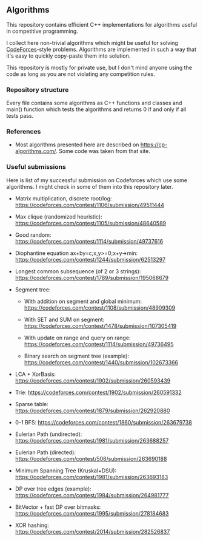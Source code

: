 ## Algorithms

This repository contains efficient C++ implementations for algorithms useful in 
competitive programming.

I collect here non-trivial algorithms which might be useful for solving 
[CodeForces](https://codeforces.com)-style problems. Algorithms are implemented
in such a way that it's easy to quickly copy-paste them into solution. 

This repository is mostly for private use, but I don't mind anyone using the 
code as long as you are not violating any competition rules.

### Repository structure

Every file contains some algorithms as C++ functions and classes and main()
function which tests the algorithms and returns 0 if and only if all tests pass.

### References

* Most algorithms presented here are described on https://cp-algorithms.com/. 
  Some code was taken from that site.

### Useful submissions

Here is list of my successful submission on Codeforces which use some 
algorithms. I might check in some of them into this repository later.

* Matrix multiplication, discrete root/log: https://codeforces.com/contest/1106/submission/49511444

* Max clique (randomized heuristic): https://codeforces.com/contest/1105/submission/48640589

* Good random: https://codeforces.com/contest/1114/submission/49737616

* Diophantine equation ax+by=c;x,y>=0;x+y->min: https://codeforces.com/contest/1244/submission/62513297

* Longest common subsequence (of 2 or 3 strings): https://codeforces.com/contest/1789/submission/195068679

* Segment tree:

    - With addition on segment and global minimum: https://codeforces.com/contest/1108/submission/48909309	

    - With SET and SUM on segment: https://codeforces.com/contest/1478/submission/107305419

    - With update on range and query on range: https://codeforces.com/contest/1114/submission/49736495	

    - Binary search on segment tree (example): https://codeforces.com/contest/1440/submission/102673366

* LCA + XorBasis: https://codeforces.com/contest/1902/submission/260593439

* Trie: https://codeforces.com/contest/1902/submission/260591332

* Sparse table: https://codeforces.com/contest/1879/submission/262920880

* 0-1 BFS: https://codeforces.com/contest/1860/submission/263679738

* Eulerian Path (undirected): https://codeforces.com/contest/1981/submission/263688257

* Eulerian Path (directed): https://codeforces.com/contest/508/submission/263690188

* Minimum Spanning Tree (Kruskal+DSU): https://codeforces.com/contest/1981/submission/263693183

* DP over tree edges (example): https://codeforces.com/contest/1984/submission/264981777

* BitVector + fast DP over bitmasks: https://codeforces.com/contest/1995/submission/278184683

* XOR hashing: https://codeforces.com/contest/2014/submission/282526837